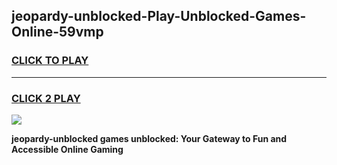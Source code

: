 
## jeopardy-unblocked-Play-Unblocked-Games-Online-59vmp
<h3>
<a href="https://premium76.site?title=jeopardy-unblocked&ref=25A">CLICK TO PLAY</a></h3>
<hr>

<h3>
<a href="https://premium76.site?title=jeopardy-unblocked&ref=25A">CLICK 2 PLAY</a>
  
</h3>

<a href="https://premium76.site?title=jeopardy-unblocked&ref=25A"><img src="https://clearcache.store/games.png"></a>


**jeopardy-unblocked games unblocked: Your Gateway to Fun and Accessible Online Gaming**
